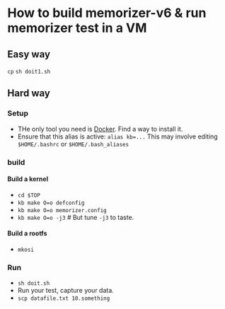 # How to build memorizer-v6 & run memorizer test in a VM

## Easy way

`cp`
`sh doit1.sh`

## Hard way

### Setup

* THe only tool you need is [Docker](). Find a way to install it.
* Ensure that this alias is active:
    `alias kb=...`
  This may involve editing `$HOME/.bashrc` or `$HOME/.bash_aliases`

### build

#### Build a kernel

* `cd $TOP`
* `kb make O=o defconfig`
* `kb make O=o memorizer.config`
* `kb make O=o -j3` # But tune `-j3` to taste.

#### Build a rootfs

* `mkosi`

### Run

* `sh doit.sh`
* Run your test, capture your data.
* `scp datafile.txt 10.something`
